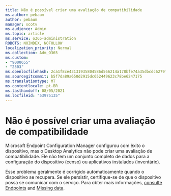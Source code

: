```yaml
---
title: Não é possível criar uma avaliação de compatibilidade
ms.author: pebaum
author: pebaum
manager: scotv
ms.audience: Admin
ms.topic: article
ms.service: o365-administration
ROBOTS: NOINDEX, NOFOLLOW
localization_priority: Normal
ms.collection: Adm_O365
ms.custom:
- "9000655"
- "2503"
ms.openlocfilehash: 2ca1f8ce43131935804586d566214a178bfe74a35dbcdc6279f92375192bd392
ms.sourcegitcommit: b5f7da89a650d2915dc652449623c78be6247175
ms.translationtype: MT
ms.contentlocale: pt-BR
ms.lasthandoff: 08/05/2021
ms.locfileid: "53975135"
---
```

# <a name="cant-create-a-compatibility-assessment"></a>Não é possível criar uma avaliação de compatibilidade

Microsoft Endpoint Configuration Manager configurou com êxito o dispositivo, mas o Desktop Analytics não pode criar uma avaliação de compatibilidade. Ele não tem um conjunto completo de dados para a configuração do dispositivo (censo) ou aplicativos instalados (inventário).

Esse problema geralmente é corrigido automaticamente quando o dispositivo se recupera. Se ele persistir, certifique-se de que o dispositivo possa se comunicar com o serviço. Para obter mais informações, [consulte Endpoints](https://docs.microsoft.com/configmgr/desktop-analytics/enable-data-sharing#endpoints) and [Missing data](https://docs.microsoft.com/configmgr/desktop-analytics/monitor-connection-health#missing-data).
